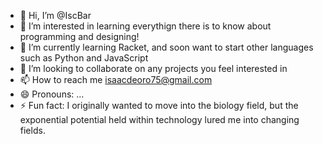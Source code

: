- 👋 Hi, I’m @IscBar
- 👀 I’m interested in learning everythign there is to know about programming and designing!
- 🌱 I’m currently learning Racket, and soon want to start other languages such as Python and JavaScript
- 💞️ I’m looking to collaborate on any projects you feel interested in 
- 📫 How to reach me isaacdeoro75@gmail.com
- 😄 Pronouns: ...
- ⚡ Fun fact: I originally wanted to move into the biology field, but the exponential potential held within technology lured me into changing fields. 

<!---
IscBar/IscBar is a ✨ special ✨ repository because its `README.md` (this file) appears on your GitHub profile.
You can click the Preview link to take a look at your changes.
--->

